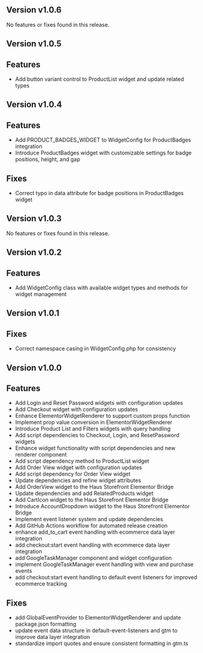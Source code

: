 ## Version v1.0.6

No features or fixes found in this release.


## Version v1.0.5

## Features
- Add button variant control to ProductList widget and update related types

## Version v1.0.4

## Features
- Add PRODUCT_BADGES_WIDGET to WidgetConfig for ProductBadges integration
- Introduce ProductBadges widget with customizable settings for badge positions, height, and gap

## Fixes
- Correct typo in data attribute for badge positions in ProductBadges widget

## Version v1.0.3

No features or fixes found in this release.

## Version v1.0.2

## Features
- Add WidgetConfig class with available widget types and methods for widget management

## Version v1.0.1

## Fixes
- Correct namespace casing in WidgetConfig.php for consistency

## Version v1.0.0

## Features
- Add Login and Reset Password widgets with configuration updates
- Add Checkout widget with configuration updates
- Enhance ElementorWidgetRenderer to support custom props function
- Implement prop value conversion in ElementorWidgetRenderer
- Introduce Product List and Filters widgets with query handling
- Add script dependencies to Checkout, Login, and ResetPassword widgets
- Enhance widget functionality with script dependencies and new renderer component
- Add script dependency method to ProductList widget
- Add Order View widget with configuration updates
- Add script dependency for Order View widget
- Update dependencies and refine widget attributes
- Add OrderView widget to the Haus Storefront Elementor Bridge
- Update dependencies and add RelatedProducts widget
- Add CartIcon widget to the Haus Storefront Elementor Bridge
- Introduce AccountDropdown widget to the Haus Storefront Elementor Bridge
- Implement event listener system and update dependencies
- Add GitHub Actions workflow for automated release creation
- enhance add_to_cart event handling with ecommerce data layer integration
- add checkout:start event handling with ecommerce data layer integration
- add GoogleTaskManager component and widget configuration
- implement GoogleTaskManager event handling with view and purchase events
- add checkout:start event handling to default event listeners for improved ecommerce tracking

## Fixes
- add GlobalEventProvider to ElementorWidgetRenderer and update package.json formatting
- update event data structure in default-event-listeners and gtm to improve data layer integration
- standardize import quotes and ensure consistent formatting in gtm.ts